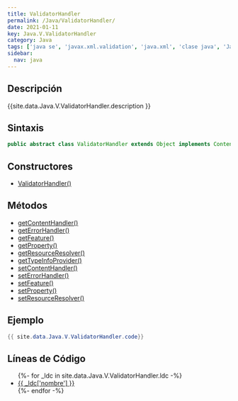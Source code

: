```yaml
---
title: ValidatorHandler
permalink: /Java/ValidatorHandler/
date: 2021-01-11
key: Java.V.ValidatorHandler
category: Java
tags: ['java se', 'javax.xml.validation', 'java.xml', 'clase java', 'Java 1.5']
sidebar: 
  nav: java
---
```


## Descripción
{{site.data.Java.V.ValidatorHandler.description }}

## Sintaxis
~~~java
public abstract class ValidatorHandler extends Object implements ContentHandler
~~~

## Constructores
* [ValidatorHandler()](/Java/ValidatorHandler/ValidatorHandler/)

## Métodos
* [getContentHandler()](/Java/ValidatorHandler/getContentHandler)
* [getErrorHandler()](/Java/ValidatorHandler/getErrorHandler)
* [getFeature()](/Java/ValidatorHandler/getFeature)
* [getProperty()](/Java/ValidatorHandler/getProperty)
* [getResourceResolver()](/Java/ValidatorHandler/getResourceResolver)
* [getTypeInfoProvider()](/Java/ValidatorHandler/getTypeInfoProvider)
* [setContentHandler()](/Java/ValidatorHandler/setContentHandler)
* [setErrorHandler()](/Java/ValidatorHandler/setErrorHandler)
* [setFeature()](/Java/ValidatorHandler/setFeature)
* [setProperty()](/Java/ValidatorHandler/setProperty)
* [setResourceResolver()](/Java/ValidatorHandler/setResourceResolver)

## Ejemplo
~~~java
{{ site.data.Java.V.ValidatorHandler.code}}
~~~

## Líneas de Código
<ul>
{%- for _ldc in site.data.Java.V.ValidatorHandler.ldc -%}
   <li>
       <a href="{{_ldc['url'] }}">{{ _ldc['nombre'] }}</a>
   </li>
{%- endfor -%}
</ul>
